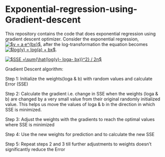 # Exponential-regression-using-Gradient-descent
This repository contains the code that does exponential regression using gradient descent optimizer. 
Consider the exponential regression, <a href="https://www.codecogs.com/eqnedit.php?latex=$y&space;=&space;a&space;e^{bx}$" target="_blank"><img src="https://latex.codecogs.com/gif.latex?$y&space;=&space;a&space;e^{bx}$" title="$y = a e^{bx}$" /></a>, after the log-transformation the equation becomes <a href="https://www.codecogs.com/eqnedit.php?latex=$log(y)&space;=&space;log(a)&space;&plus;&space;bx$" target="_blank"><img src="https://latex.codecogs.com/gif.latex?$log(y)&space;=&space;log(a)&space;&plus;&space;bx$" title="$log(y) = log(a) + bx$" /></a>.

<a href="https://www.codecogs.com/eqnedit.php?latex=$SSE&space;=\sum{\hat{log(y)-&space;loga-&space;bx)}^2}&space;/&space;2n$" target="_blank"><img src="https://latex.codecogs.com/gif.latex?$SSE&space;=\sum{\hat{log(y)-&space;loga-&space;bx)}^2}&space;/&space;2n$" title="$SSE =\sum{\hat{log(y)- loga- bx)}^2} / 2n$" /></a>

Gradient Descent algorithm:

Step 1: Initialize the weights(loga & b) with random values and calculate Error (SSE)

Step 2: Calculate the gradient i.e. change in SSE when the weights (loga & b) are changed by a very small value from their original randomly initialized value. This helps us move the values of loga & b in the direction in which SSE is minimized.

Step 3: Adjust the weights with the gradients to reach the optimal values where SSE is minimized

Step 4: Use the new weights for prediction and to calculate the new SSE

Step 5: Repeat steps 2 and 3 till further adjustments to weights doesn’t significantly reduce the Error
